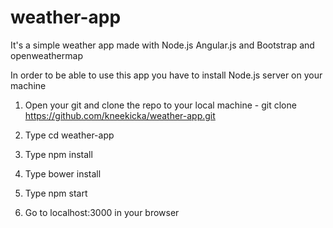 # weather-app
It's a simple weather app made with Node.js Angular.js and Bootstrap and openweathermap

In order to be able to use this app you have to install Node.js server on your machine

1) Open your git and clone the repo to your local machine - git clone https://github.com/kneekicka/weather-app.git

2) Type cd weather-app

3) Type npm install

4) Type bower install

5) Type npm start

6) Go to localhost:3000 in your browser

